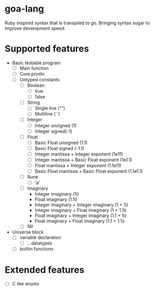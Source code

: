# goa-lang
Ruby inspired syntax that is transpiled to go.
Bringing syntax sugar to improve development speed.

# Supported features
- Basic testable program
  - [ ] Main function
  - [ ] Core.println
  - [ ] Untyped constants
    - [ ] Boolean
      - [ ] true
      - [ ] false
    - [ ] String
      - [ ] Single line ("")
      - [ ] Multiline (``)
    - [ ] Integer
      - [ ] Integer unsigned (1)
      - [ ] Integer signed(-1)
    - [ ] Float
      - [ ] Basic Float unsigned (1.1)
      - [ ] Basic Float signed (-1.1)
      - [ ] Integer mantissa + Integer exponent (1e11)
      - [ ] Integer mantissa + Basic Float exponent (1e1.1)
      - [ ] Float mantissa + Integer exponent (1.1e11)
      - [ ] Basic Float mantissa + Basic Float exponent (1.1e1.1)
    - [ ] Rune
      - [ ] 'a'
    - [ ] Imaginary
      - Integer imaginary (1i)
      - Float imaginary (1.1i)
      - Integer imaginary + Integer imaginary (1 + 1i)
      - Integer imaginary + Float imaginary (1 + 1.1i)
      - Float imaginary + Integer imaginary (1.1 + 1i)
      - Float imaginary + Float imaginary (1.1 + 1.1i)
    - [ ] Nil
- Universe block
  - [ ] variable declaration
    - [ ] ...datatypes
  - [ ] builtin functions

# Extended features
- [ ] C like enums